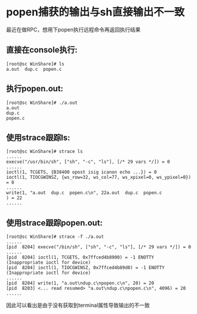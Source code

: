 # popen捕获的输出与sh直接输出不一致
最近在做RPC，想用下popen执行远程命令再返回执行结果

## 直接在console执行:
```
[root@sc WinShare]# ls 
a.out  dup.c  popen.c
```

## 执行popen.out:
```
[root@sc WinShare]# ./a.out 
a.out
dup.c
popen.c
```

## 使用strace跟踪ls:
```
[root@sc WinShare]# strace ls
......
execve("/usr/bin/sh", ["sh", "-c", "ls"], [/* 29 vars */]) = 0
......
ioctl(1, TCGETS, {B38400 opost isig icanon echo ...}) = 0
ioctl(1, TIOCGWINSZ, {ws_row=32, ws_col=77, ws_xpixel=0, ws_ypixel=0}) = 0
......
write(1, "a.out  dup.c  popen.c\n", 22a.out  dup.c  popen.c
) = 22
......
```

## 使用strace跟踪popen.out:
```
[root@sc WinShare]# strace -f ./a.out
......
[pid  8204] execve("/bin/sh", ["sh", "-c", "ls"], [/* 29 vars */]) = 0
......
[pid  8204] ioctl(1, TCGETS, 0x7ffced4b8900) = -1 ENOTTY (Inappropriate ioctl for device)
[pid  8204] ioctl(1, TIOCGWINSZ, 0x7ffced4b89d0) = -1 ENOTTY (Inappropriate ioctl for device)
......
[pid  8204] write(1, "a.out\ndup.c\npopen.c\n", 20) = 20
[pid  8203] <... read resumed> "a.out\ndup.c\npopen.c\n", 4096) = 20
......
```

因此可以看出是由于没有获取到terminal属性导致输出的不一致
